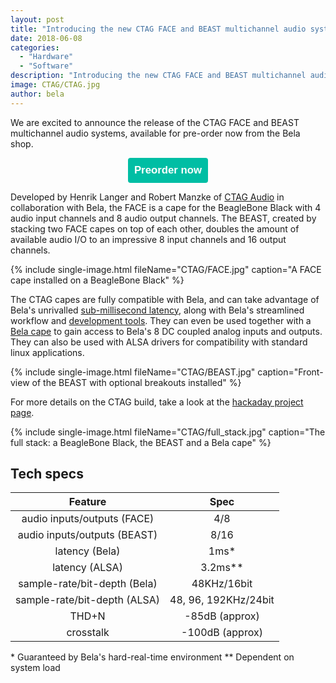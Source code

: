 ```yaml
---
layout: post
title: "Introducing the new CTAG FACE and BEAST multichannel audio systems"
date: 2018-06-08
categories:
  - "Hardware"
  - "Software"
description: "Introducing the new CTAG FACE and BEAST multichannel audio systems"
image: CTAG/CTAG.jpg
author: bela
---
```


We are excited to announce the release of the CTAG FACE and BEAST multichannel audio systems, available for pre-order now from the Bela shop.

<div style="text-align: center; margin-bottom: 10px;"><a href="https://shop.bela.io/ctag" name="Preorder CTAG now"><button name="button" style="font-size: larger; font-weight: bold; cursor: pointer; color: #ffffff; padding: 10px; background-color: #00bea4; border-radius: 4px; border: 4px #00bea4;">Preorder now</button></a></div>

Developed by Henrik Langer and Robert Manzke of [CTAG Audio](http://www.ctag-audio.de) in collaboration with Bela, the FACE is a cape for the BeagleBone Black with 4 audio input channels and 8 audio output channels. The BEAST, created by stacking two FACE capes on top of each other, doubles the amount of available audio I/O to an impressive 8 input channels and 16 output channels.

{% include single-image.html fileName="CTAG/FACE.jpg" caption="A FACE cape installed on a BeagleBone Black" %}

The CTAG capes are fully compatible with Bela, and can take advantage of Bela's unrivalled [sub-millisecond latency](https://github.com/BelaPlatform/Bela/wiki/What-is-Bela%3F), along with Bela's streamlined workflow and [development tools](https://github.com/BelaPlatform/Bela/wiki/Bela-IDE). They can even be used together with a [Bela cape](https://github.com/BelaPlatform/Bela/wiki/Hardware-explained) to gain access to Bela's 8 DC coupled analog inputs and outputs. They can also be used with ALSA drivers for compatibility with standard linux applications.

{% include single-image.html fileName="CTAG/BEAST.jpg" caption="Front-view of the BEAST with optional breakouts installed" %}

For more details on the CTAG build, take a look at the [hackaday project page](https://hackaday.io/project/9634-beaglebone-multi-channel-audio-card-ctag-face24).

{% include single-image.html fileName="CTAG/full_stack.jpg" caption="The full stack: a BeagleBone Black, the BEAST and a Bela cape" %}

## Tech specs

| Feature | Spec |
| :-: | :-: |
| audio inputs/outputs (FACE) | 4/8 |
| audio inputs/outputs (BEAST) | 8/16 |
| latency (Bela) | 1ms\* |
| latency (ALSA) | 3.2ms\*\* |
| sample-rate/bit-depth (Bela) | 48KHz/16bit |
| sample-rate/bit-depth (ALSA) | 48, 96, 192KHz/24bit |
| THD+N | -85dB (approx) |
| crosstalk | -100dB (approx) |

\* Guaranteed by Bela's hard-real-time environment
\*\* Dependent on system load

